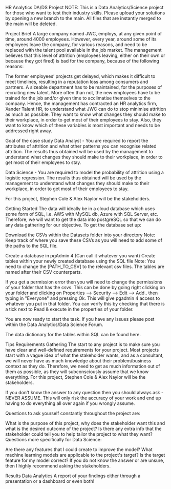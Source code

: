 HR Analytics DA/DS Project
NOTE: This is a Data Analytics/Science project for those who want to test their industry skills. Please upload your solutions by opening a new branch to the main. All files that are instantly merged to the main will be deleted.

Project Brief
A large company named JWC, employs, at any given point of time, around 4000 employees. However, every year, around some of its employees leave the company, for various reasons, and need to be replaced with the talent pool available in the job market. The management believes that this level of attrition (employees leaving, either on their own or because they got fired) is bad for the company, because of the following reasons:

The former employees’ projects get delayed, which makes it difficult to meet timelines, resulting in a reputation loss among consumers and partners.
A sizeable department has to be maintained, for the purposes of recruiting new talent.
More often than not, the new employees have to be trained for the job and/or given time to acclimatise themselves to the company.
Hence, the management has contracted an HR analytics firm, Xander Talent HR, to understand what JWC can do to stop minimise attrition as much as possible. They want to know what changes they should make to their workplace, in order to get most of their employees to stay. Also, they want to know which of these variables is most important and needs to be addressed right away.

Goal of the case study
Data Analyst - You are required to report the attributes of attrition and what other patterns you can recognise related attrition. The results thus obtained will be used by the management to understand what changes they should make to their workplace, in order to get most of their employees to stay.

Data Science - You are required to model the probability of attrition using a logistic regression. The results thus obtained will be used by the management to understand what changes they should make to their workplace, in order to get most of their employees to stay.

For this project, Stephen Cole & Alex Naylor will be the stakeholders.

Getting Started
The data will ideally be in a cloud database which uses some form of SQL, i.e. AWS with MySQL db, Azure with SQL Server, etc. Therefore, we will want to get the data into postgreSQL so that we can do any data gathering for our objective. To get the database set up:

Download the CSVs within the Datasets folder into your directory
Note: Keep track of where you save these CSVs as you will need to add some of the paths to the SQL file.

Create a database in pgAdmin 4 (Can call it whatever you want)
Create tables within your newly created database using the SQL file
Note: You need to change the [PATH_TO_CSV] to the relevant csv files. The tables are named after their CSV counterparts.

If you get a permission error then you will need to change the permissions of your folder that has the csvs. This can be done by going right clicking on your folder and clicking on Properties --> Security --> Edit --> Add.. then typing in "Everyone" and pressing Ok. This will give pgadmin 4 access to whatever you put in that folder. You can verify this by checking that there is a tick next to Read & execute in the properties of your folder.

You are now ready to start the task. If you have any issues please post within the Data Analytics/Data Science Forum.

The data dictionary for the tables within SQL can be found here.

Tips
Requirements Gathering
The start to any project is to make sure you have clear and well-defined requirements for your project. Most projects start with a vague idea of what the stakeholder wants, and as a consultant, we will never have as much knowledge about their problem/business context as they do. Therefore, we need to get as much information out of them as possible, as they will subconsciously assume that we know everything. For this project, Stephen Cole & Alex Naylor will be the stakeholders.

If you don't know the answer to any question then you should always ask - NEVER ASSUME. This will only risk the accuracy of your work and end up having to do everything all over again if you wrongly assume.

Questions to ask yourself constantly throughout the project are:

What is the purpose of this project, why does the stakeholder want this and what is the desired outcome of the project?
Is there any extra info that the stakeholder could tell you to help tailor the project to what they want?
Questions more specifically for Data Science:

Are there any features that I could create to improve the model?
What machine learning models are applicable to the project's target?
Is the target feature for my model correct?
If you do not know the answer or are unsure, then I highly recommend asking the stakeholders.

Results
Data Analytics
A report of your findings either through a presentation or a dashboard or even both!
